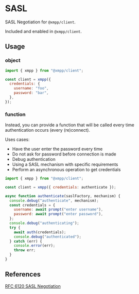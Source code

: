 # SASL

SASL Negotiation for `@xmpp/client`.

Included and enabled in `@xmpp/client`.

## Usage

### object

```js
import { xmpp } from "@xmpp/client";

const client = xmpp({
  credentials: {
    username: "foo",
    password: "bar",
  },
});
```

### function

Instead, you can provide a function that will be called every time authentication occurs (every (re)connect).

Uses cases:

- Have the user enter the password every time
- Do not ask for password before connection is made
- Debug authentication
- Using a SASL mechanism with specific requirements
- Perform an asynchronous operation to get credentials

```js
import { xmpp } from "@xmpp/client";

const client = xmpp({ credentials: authenticate });

async function authenticate(saslFactory, mechanism) {
  console.debug("authenticate", mechanism);
  const credentials = {
    username: await prompt("enter username"),
    password: await prompt("enter password"),
  };
  console.debug("authenticating");
  try {
    await auth(credentials);
    console.debug("authenticated");
  } catch (err) {
    console.error(err);
    throw err;
  }
}
```

## References

[RFC 6120 SASL Negotiation](https://xmpp.org/rfcs/rfc6120.html#sasl)

